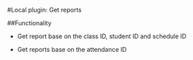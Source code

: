 #Local plugin: Get reports

##Functionality
- Get report base on the class ID, 
  student ID and schedule ID
  
- Get reports base on the attendance ID
  